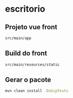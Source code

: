 # escritorio

## Projeto vue front 
~~~bash
src/main/app
~~~

## Build do front
~~~bash
src/main/resources/static
~~~


## Gerar o pacote 

```bash
mvn clean install -DskipTests
```
